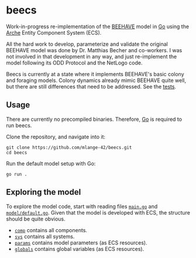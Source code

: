 # beecs

Work-in-progress re-implementation of the [BEEHAVE](https://beehave-model.net) model
in [Go](https://go.dev) using the [Arche](https://github.com/mlange-42/arche) Entity Component System (ECS).

All the hard work to develop, parameterize and validate the original BEEHAVE model was done by Dr. Matthias Becher and co-workers.
I was not involved in that development in any way, and just re-implement the model following its ODD Protocol and the NetLogo code.

Beecs is currently at a state where it implements BEEHAVE's basic colony and foraging models.
Colony dynamics already mimic BEEHAVE quite well, but there are still differences that need to be addressed. See the [tests](https://github.com/mlange-42/beecs/tree/main/tests).

## Usage

There are currently no precompiled binaries.
Therefore, [Go](https://go.dev) is required to run beecs.

Clone the repository, and navigate into it:

```
git clone https://github.com/mlange-42/beecs.git
cd beecs
```

Run the default model setup with Go:

```
go run .
```

## Exploring the model

To explore the model code, start with reading files [`main.go`](https://github.com/mlange-42/beecs/blob/main/main.go) and [`model/default.go`](https://github.com/mlange-42/beecs/blob/main/model/default.go).
Given that the model is developed with ECS, the structure should be quite obvious.

- [`comp`](https://github.com/mlange-42/beecs/blob/main/comp) contains all components.
- [`sys`](https://github.com/mlange-42/beecs/blob/main/sys) contains all systems.
- [`params`](https://github.com/mlange-42/beecs/blob/main/params) contains model parameters (as ECS resources).
- [`globals`](https://github.com/mlange-42/beecs/blob/main/globals) contains global variables (as ECS resources).
